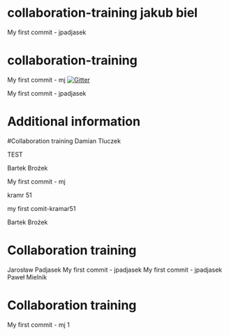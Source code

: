 
# collaboration-training jakub biel

 My first commit - jpadjasek

# collaboration-training

 My first commit - mj
[![Gitter](https://badges.gitter.im/Join%20Chat.svg)](https://gitter.im/AnalyzeAppPerformance/collaboration-training?utm_source=badge&utm_medium=badge&utm_campaign=pr-badge&utm_content=badge)

 My first commit - jpadjasek

# Additional information
#Collaboration training
Damian Tluczek

TEST

Bartek Brożek

 My first commit - mj

kramr 51

 my first comit-kramar51

Bartek Brożek

# Collaboration training

Jarosław Padjasek 
My first commit - jpadjasek
 My first commit - jpadjasek
Paweł Mielnik
# Collaboration training
My first commit - mj
1
